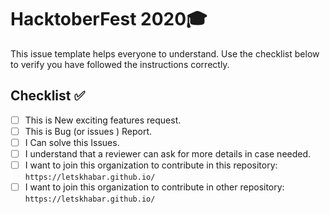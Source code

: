 # HacktoberFest 2020🎓

This issue template helps everyone to understand. Use the checklist below to verify you have followed the instructions correctly. 

## Checklist ✅

- [ ] This is New exciting features request. 
- [ ] This is Bug (or issues ) Report.
- [ ] I Can solve this Issues.
- [ ] I understand that a reviewer can ask for more details in case needed.
- [ ] I want to join this organization to contribute in this repository: `https://letskhabar.github.io/`
- [ ] I want to join this organization to contribute in other repository: `https://letskhabar.github.io/`